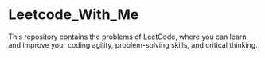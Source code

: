 # Leetcode_With_Me
This repository contains the problems of LeetCode, where you can learn and improve your coding agility, problem-solving skills, and critical thinking.
